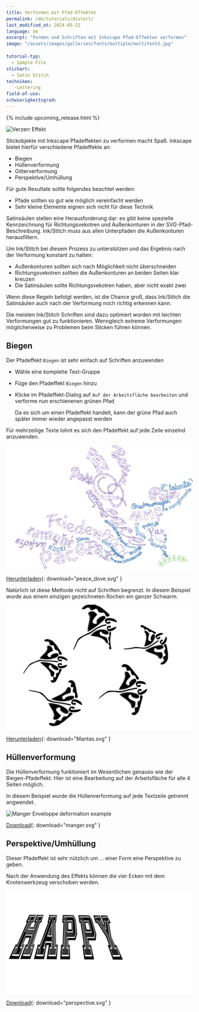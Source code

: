 ```yaml
---
title: Verformen mit Pfad-Effekten
permalink: /de/tutorials/distort/
last_modified_at: 2024-05-22
language: de
excerpt: "Formen und Schriften mit Inkscape Pfad-Effekten verformen"
image: "/assets/images/galleries/fonts/multiple/multifont3.jpg"

tutorial-typ:
  - Sample File
stichart: 
  - Satin Stitch
techniken:
   -Lettering
field-of-use:
schwierigkeitsgrad: 
---
```

{% include upcoming_release.html %}

![Verzerr Effekt](/assets/images/galleries/fonts/multiple/multifont3.jpg)

Stickobjekte mit Inkscape Pfadeffekten zu verformen macht Spaß. Inkscape bietet hierfür verschiedene Pfadeffekte an:

* Biegen
* Hüllenverformung
* Gitterverformung
* Perspektive/Umhüllung

Für gute Resultate sollte folgendes beachtet werden:

* Pfade sollten so gut wie möglich vereinfacht werden
* Sehr kleine Elemente eignen sich nicht für diese Technik

Satinsäulen stellen eine Herausforderung dar: es gibt keine spezielle Kennzeichnung für Richtungsvekotren und Außenkonturen in der SVG-Pfad-Beschreibung. Ink/Stitch muss aus allen Unterpfaden die Außenkonturen herausfiltern.

Um Ink/Stitch bei diesem Prozess zu unterstützen und das Ergebnis nach der Verformung konstant zu halten:

* Außenkonturen sollten sich nach Möglichkeit nicht überschneiden
* Richtungsvekotren sollten die Außenkonturen an beiden Seiten klar kreuzen
* Die Satinsäulen sollte Richtungsvekotren haben, aber nicht exakt zwei

Wenn diese Regeln befolgt werden, ist die Chance groß, dass Ink/Stitch die Satinsäulen auch nach der Verformung noch richtig erkennen kann.

Die meisten Ink/Stitch Schriften sind dazu optimiert worden mit leichten Verformungen gut zu funktionieren.
Wenngleich extreme Verformungen möglicherweise zu Problemen beim Sticken führen können.

## Biegen

Der Pfadeffekt `Biegen` ist sehr einfach auf Schriften anzuwenden

* Wähle eine komplette Text-Gruppe
* Füge den Pfadeffekt `Biegen` hinzu
* Klicke im Pfadeffekt-Dialog auf `Auf der Arbeitsfläche bearbeiten` und verforme nun erschienenen grünen Pfad

  Da es sich um einen Pfadeffekt handelt, kann der grüne Pfad auch später immer wieder angepasst werden

Für mehrzeilige Texte lohnt es sich den Pfadeffekt auf jede Zeile einzelnd anzuwenden.

![Text Biegen Beispiel](/assets/images/tutorials/distort/peace_dove.svg)

[Herunterladen](/assets/images/tutorials/distort/peace_dove.svg){: download="peace_dove.svg" }

Natürlich ist diese Methode nicht auf Schriften begrenzt. In diesem Beispiel wurde aus einem einzigen gezeichneten Rochen ein ganzer Schwarm.

![Mantas Bend Example](/assets/images/tutorials/distort/Mantas.svg)

[Herunterladen](/assets/images/tutorials/distort/Mantas.svg){: download="Mantas.svg" }

## Hüllenverformung

Die Hüllenverformung funktioniert im Wesentlichen genauso wie der Biegen-Pfadeffekt. Hier ist eine Bearbeitung auf der Arbeitsfläche für alle 4 Seiten möglich.

In diesem Beispiel wurde die Hüllenverformung auf jede Textzeile getrennt angwendet.

![Manger Enveloppe deformation example](/assets/images/tutorials/distort/manger.svg)

[Download](/assets/images/tutorials/distort/manger.svg){: download="manger.svg" }

## Perspektive/Umhüllung

Dieser Pfadeffekt ist sehr nützlich um ... einer Form eine Perspektive zu geben.

Nach der Anwendung des Effekts können die vier Ecken mit dem Knotenwerkzeug verschoben werden.

![perspective example](/assets/images/tutorials/distort/perspective.svg)

[Download](/assets/images/tutorials/distort/manger.svg){: download="perspective.svg" }

